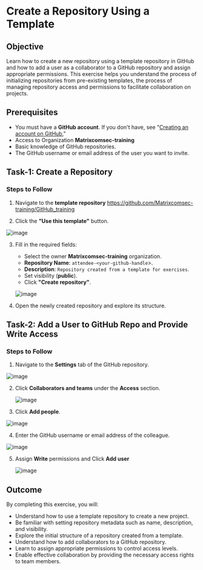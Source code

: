 # Create a Repository Using a Template

## Objective
Learn how to create a new repository using a template repository in GitHub and how to add a user as a collaborator to a GitHub repository and assign appropriate permissions. This exercise helps you understand the process of initializing repositories from pre-existing templates, the process of managing repository access and permissions to facilitate collaboration on projects.

## Prerequisites
- You must have a **GitHub account**. If you don't have, see "[Creating an account on GitHub.](https://docs.github.com/en/get-started/start-your-journey/creating-an-account-on-github)"
- Access to Organization **Matrixcomsec-training**
- Basic knowledge of GitHub repositories.
- The GitHub username or email address of the user you want to invite.

## Task-1: Create a Repository

### Steps to Follow
1. Navigate to the **template repository** https://github.com/Matrixcomsec-training/GitHub_training
   
2. Click the **"Use this template"** button.

![image](https://github.com/user-attachments/assets/a918d303-ad1d-4be1-8016-8f5959026574)

3. Fill in the required fields:
   - Select the owner **Matrixcomsec-training** organization.
   - **Repository Name**: `attendee-<your-github-handle`>.
   - **Description**: `Repository created from a template for exercises`.
   - Set visibility (**public**).
   - Click **"Create repository"**.
     
   ![image](https://github.com/user-attachments/assets/0df7f4b9-390a-454a-a5bd-fb7887e9ae57)


4. Open the newly created repository and explore its structure. 


## Task-2: Add a User to GitHub Repo and Provide Write Access

### Steps to Follow
1. Navigate to the **Settings** tab of the GitHub repository.

  ![image](https://github.com/user-attachments/assets/523b30b8-c591-41c3-a218-5bf2b20d8f23)
 

2. Click **Collaborators and teams** under the **Access** section.

   ![image](https://github.com/user-attachments/assets/fc3fc580-29d2-496a-8d1d-a46877862ac4)


3. Click **Add people**.
   
  ![image](https://github.com/user-attachments/assets/61b71bcb-48d6-4600-9bdd-c11bce8779b2)


4. Enter the GitHub username or email address of the colleague.  

![image](https://github.com/user-attachments/assets/b70badda-b3f8-4ca0-9a93-e0c323d9e1e0)

  
5. Assign **Write** permissions and Click **Add user**

   ![image](https://github.com/user-attachments/assets/8ad107b1-52ed-4ac5-8442-fefb024f9300)


## Outcome

By completing this exercise, you will:
- Understand how to use a template repository to create a new project.
- Be familiar with setting repository metadata such as name, description, and visibility.
- Explore the initial structure of a repository created from a template.
- Understand how to add collaborators to a GitHub repository.
- Learn to assign appropriate permissions to control access levels.
- Enable effective collaboration by providing the necessary access rights to team members.
